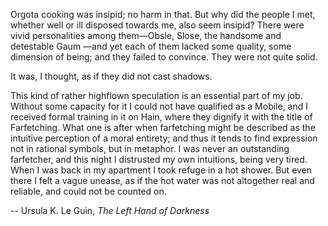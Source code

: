 Orgota cooking was insipid; no harm in that. But why did the people I met, whether well or ill disposed towards me, also seem insipid? There were vivid personalities among them—Obsle, Slose, the handsome and detestable Gaum —and yet each of them lacked some quality, some dimension of being; and they failed to convince. They were not quite solid.

It was, I thought, as if they did not cast shadows.

This kind of rather highflown speculation is an essential part of my job. Without some capacity for it I could not have qualified as a Mobile, and I received formal training in it on Hain, where they dignify it with the title of Farfetching. What one is after when farfetching might be described as the intuitive perception of a moral entirety; and thus it tends to find expression not in rational symbols, but in metaphor. I was never an outstanding farfetcher, and this night I distrusted my own intuitions, being very tired. When I was back in my apartment I took refuge in a hot shower. But even there I felt a vague unease, as if the hot water was not altogether real and reliable, and could not be counted on.


-- Ursula K. Le Guin, *The Left Hand of Darkness*